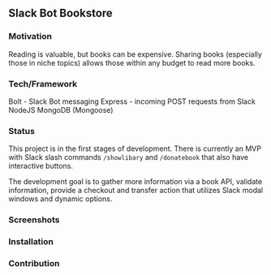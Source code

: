 ## Slack Bot Bookstore

### Motivation

Reading is valuable, but books can be expensive. Sharing books (especially those in niche topics) allows those within any budget to read more books.

### Tech/Framework

Bolt - Slack Bot messaging
Express - incoming POST requests from Slack
NodeJS
MongoDB (Mongoose)

### Status

This project is in the first stages of development. There is currently an MVP with Slack slash commands `/showlibary` and `/donatebook` that also have interactive buttons.

The development goal is to gather more information via a book API, validate information, provide a checkout and transfer action that utilizes Slack modal windows and dynamic options.

### Screenshots

### Installation

### Contribution

